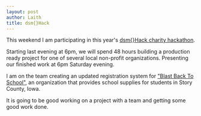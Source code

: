 ```yaml
---
layout: post
author: Laith
title: dsm{}Hack
---
```


This weekend I am participating in this year's <a href="https://dsmhack.org/" target="_new" >dsm{}Hack charity hackathon</a>.

Starting last evening at 6pm, we will spend 48 hours building a production ready project for one of several local non-profit organizations. Presenting our finished work at 6pm Saturday evening.

I am on the team creating an updated registration system for <a href="https://www.blastbacktoschool.org/" target="_new">"Blast Back To School"</a>, an organization that provides school supplies for students in Story County, Iowa.

It is going to be good working on a project with a team and getting some good work done.